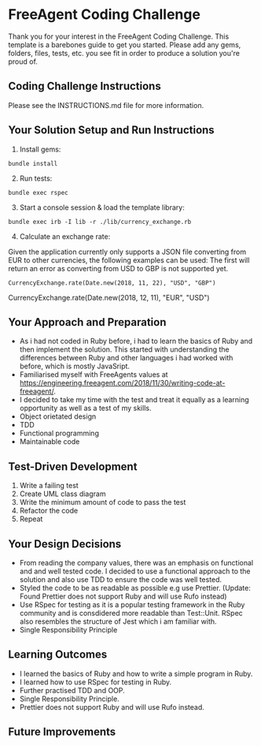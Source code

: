 # FreeAgent Coding Challenge

Thank you for your interest in the FreeAgent Coding Challenge.  This template is a barebones guide to get you started.  Please add any gems, folders, files, tests, etc. you see fit in order to produce a solution you're proud of.

## Coding Challenge Instructions

Please see the INSTRUCTIONS.md file for more information.

## Your Solution Setup and Run Instructions

1. Install gems:

```
bundle install
```

2. Run tests:

```
bundle exec rspec
```

3. Start a console session & load the template library:

```
bundle exec irb -I lib -r ./lib/currency_exchange.rb
```

4. Calculate an exchange rate:

Given the application currently only supports a JSON file converting from EUR to other currencies, the following examples can be used:
The first will return an error as converting from USD to GBP is not supported yet.
```
CurrencyExchange.rate(Date.new(2018, 11, 22), "USD", "GBP")
```
CurrencyExchange.rate(Date.new(2018, 12, 11), "EUR", "USD")

## Your Approach and Preparation

- As i had not coded in Ruby before, i had to learn the basics of Ruby and then implement the solution. This started with understanding the differences between Ruby and other languages i had worked with before, which is mostly JavaSript.
- Familiarised myself with FreeAgents values at https://engineering.freeagent.com/2018/11/30/writing-code-at-freeagent/.
- I decided to take my time with the test and treat it equally as a learning opportunity as well as a test of my skills.
- Object orietated design
- TDD
- Functional programming
- Maintainable code

## Test-Driven Development

1. Write a failing test
2. Create UML class diagram
3. Write the minimum amount of code to pass the test
4. Refactor the code
5. Repeat

## Your Design Decisions

- From reading the company values, there was an emphasis on functional and and well tested code. I decided to use a functional approach to the solution and also use TDD to ensure the code was well tested.
- Styled the code to be as readable as possible e.g use Prettier. (Update: Found Prettier does not support Ruby and will use Rufo instead)
- Use RSpec for testing as it is a popular testing framework in the Ruby community and is consdidered more readable than Test::Unit. RSpec also resembles the structure of Jest which i am familiar with.
- Single Responsibility Principle

## Learning Outcomes

- I learned the basics of Ruby and how to write a simple program in Ruby.
- I learned how to use RSpec for testing in Ruby.
- Further practised TDD and OOP.
- Single Responsibility Principle.
- Prettier does not support Ruby and will use Rufo instead.

## Future Improvements